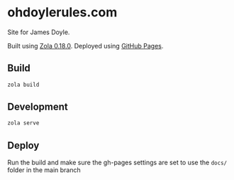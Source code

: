 ohdoylerules.com
================

Site for James Doyle.

Built using [Zola 0.18.0](https://www.getzola.org/). Deployed using [GitHub Pages](https://pages.github.com/).

## Build

```sh
zola build
```

## Development

```sh
zola serve
```

## Deploy

Run the build and make sure the gh-pages settings are set to use the `docs/` folder in the main branch
